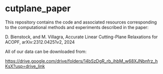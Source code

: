 # cutplane_paper
This repository contains the code and associated resources corresponding to the computational methods and
experiments described in the paper:

D. Bienstock, and M. Villagra, Accurate Linear Cutting-Plane Relaxations for ACOPF, arXiv:2312.04251v2, 2024

All of our data can be downloaded from: 

https://drive.google.com/drive/folders/14bSzDgR_rb_ihbM_w68XJNbnfrz_hKsX?usp=drive_link
